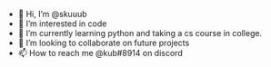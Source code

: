 - 👋 Hi, I’m @skuuub
- 👀 I’m interested in code
- 🌱 I’m currently learning python and taking a cs course in college.
- 💞️ I’m looking to collaborate on future projects 
- 📫 How to reach me @kub#8914 on discord 

<!---
skuuub/skuuub is a ✨ special ✨ repository because its `README.md` (this file) appears on your GitHub profile.
You can click the Preview link to take a look at your changes.
--->
